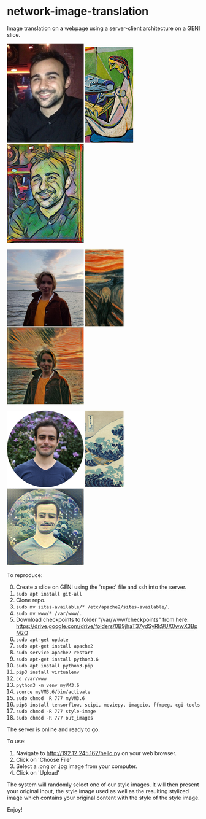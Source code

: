 # network-image-translation
Image translation on a webpage using a server-client architecture on a GENI slice.

<p float="left">
<img src="images/hassan.jpg" width="200"/>
<img src="images/la_muse.jpg" height="250"/>
<img src="images/hassan_translated.jpg" width="200"/>
</p>

<p float="left">
<img src="images/dina.jpg" width="200">
<img src="images/scream.jpg" height="200">
<img src="images/dina_translated.jpg" width="200">
</p>

<p float="left">
<img src="images/nataniel.png" width="200">
<img src="images/wave.jpg" height="200">
<img src="images/nataniel_translated.png" width="200">
</p>

To reproduce:

0. Create a slice on GENI using the 'rspec' file and ssh into the server.
1. ```sudo apt install git-all```
2. Clone repo.
3. ```sudo mv sites-available/* /etc/apache2/sites-available/.```
4. ```sudo mv www/* /var/www/.```
5. Download checkpoints to folder "/var/www/checkpoints" from here: https://drive.google.com/drive/folders/0B9jhaT37ydSyRk9UX0wwX3BpMzQ
6. ```sudo apt-get update```
7. ```sudo apt-get install apache2```
8. ```sudo service apache2 restart```
9. ```sudo apt-get install python3.6```
10. ```sudo apt install python3-pip```
11. ```pip3 install virtualenv```
12. ```cd /var/www```
13. ```python3 -m venv myVM3.6```
14. ```source myVM3.6/bin/activate```
15. ```sudo chmod _R 777 myVM3.6```
16. ```pip3 install tensorflow, scipi, moviepy, imageio, ffmpeg, cgi-tools```
17. ```sudo chmod -R 777 style-image```
18. ```sudo chmod -R 777 out_images```

The server is online and ready to go.

To use:

1. Navigate to http://192.12.245.162/hello.py on your web browser.
2. Click on 'Choose File'
3. Select a .png or .jpg image from your computer.
4. Click on 'Upload'

The system will randomly select one of our style images. It will then present your original input, the style image used as well as the resulting stylized image which contains your original content with the style of the style image.

Enjoy!
